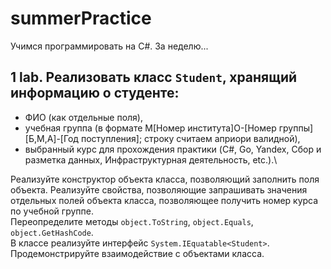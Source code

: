# summerPractice
Учимся программировать на C#. За неделю...

## 1 lab. Реализовать класс ```Student```, хранящий информацию о студенте:
- ФИО (как отдельные поля),
- учебная группа (в формате M[Номер института]O-[Номер группы][Б,М,А]-[Год поступления]; строку считаем
априори валидной),
- выбранный курс для прохождения практики (C#, Go, Yandex, Сбор и разметка данных, Инфраструктурная деятельность, etc.).\

Реализуйте конструктор объекта класса, позволяющий заполнить поля объекта. Реализуйте свойства, позволяющие запрашивать значения отдельных полей объекта класса, позволяющее получить номер курса по учебной группе. \
Переопределите методы ```object.ToString```, ```object.Equals```, ```object.GetHashCode```. \
В классе реализуйте интерфейс ```System.IEquatable<Student>```. \
Продемонстрируйте взаимодействие с объектами класса.

